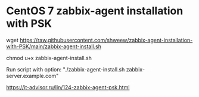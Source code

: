 # CentOS 7 zabbix-agent installation with PSK

wget https://raw.githubusercontent.com/shweew/zabbix-agent-installation-with-PSK/main/zabbix-agent-install.sh

chmod u+x zabbix-agent-install.sh

Run script with option: "./zabbix-agent-install.sh zabbix-server.example.com"

https://it-advisor.ru/lin/124-zabbix-agent-psk.html
